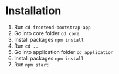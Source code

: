 # Installation

1. Run `cd frontend-bootstrap-app`
2. Go into core folder `cd core`
3. Install packages `npm install`
4. Run `cd ..`
5. Go into application folder `cd application`
6. Install packages `npm install`
7. Run `npm start`
